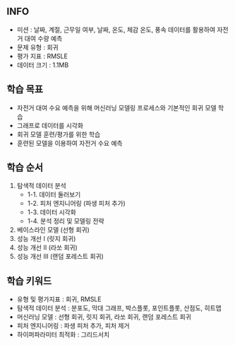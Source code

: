 ## INFO
- 미션 : 날짜, 계절, 근무일 여부, 날짜, 온도, 체감 온도, 풍속 데이터를 활용하여 자전거 대여 수량 예측
- 문제 유형 : 회귀
- 평가 지표 : RMSLE
- 데이터 크기 : 1.1MB

## 학습 목표
- 자전거 대여 수요 예측을 위해 머신러닝 모델링 프로세스와 기본적인 회귀 모델 학습
- 그래프로 데이터를 시각화
- 회귀 모델 훈련/평가를 위한 학습
- 훈련된 모델을 이용하여 자전거 수요 예측

## 학습 순서
1. 탐색적 데이터 분석
    - 1-1. 데이터 둘러보기
    - 1-2. 피처 엔지니어링 (파생 피처 추가)
    - 1-3. 데이터 시각화
    - 1-4. 분석 정리 및 모델링 전략
2. 베이스라인 모델 (선형 회귀)
3. 성능 개선 I (릿지 회귀)
4. 성능 개선 II (라쏘 회귀)
5. 성능 개선 III (랜덤 포레스트 회귀)

## 학습 키워드
- 유형 및 평가지표 : 회귀, RMSLE
- 탐색적 데이터 분석 : 분포도, 막대 그래프, 박스플롯, 포인트플롯, 산점도, 히트맵
- 머신러닝 모델 : 선형 회귀, 릿지 회귀, 라쏘 회귀, 랜덤 포레스트 회귀
- 피처 엔지니어링 : 파생 피처 추가, 피처 제거
- 하이퍼파라미터 최적화 : 그리드서치